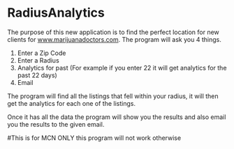 # RadiusAnalytics

The purpose of this new application is to find the perfect location for new clients for www.marijuanadoctors.com.
The program will ask you 4 things.

1) Enter a Zip Code
2) Enter a Radius
3) Analytics for past (For example if you enter 22 it will get analytics for the past 22 days)
4) Email

The program will find all the listings that fell within your radius, it will then get the analytics for each one of the listings.

Once it has all the data the program will show you the results and also email you the results to the given email.

#This is for MCN ONLY this program will not work otherwise

